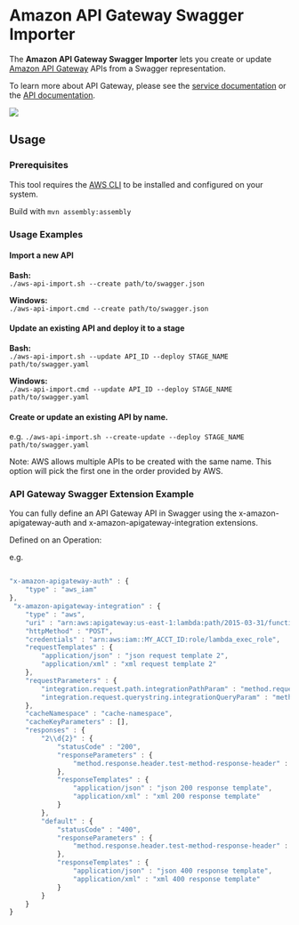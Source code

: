 Amazon API Gateway Swagger Importer
=============================

The **Amazon API Gateway Swagger Importer** lets you create or update [Amazon API Gateway][service-page] APIs from a Swagger representation.

To learn more about API Gateway, please see the [service documentation][service-docs] or the [API documentation][api-docs].

[service-page]: http://aws.amazon.com/api-gateway/
[service-docs]: http://docs.aws.amazon.com/apigateway/latest/developerguide/
[api-docs]: http://docs.aws.amazon.com/apigateway/api-reference

![](https://api.travis-ci.org/awslabs/aws-apigateway-swagger-importer.svg?branch=master)

## Usage

### Prerequisites

This tool requires the [AWS CLI](http://aws.amazon.com/cli) to be installed and configured on your system.

Build with `mvn assembly:assembly`

### Usage Examples

#### Import a new API

**Bash:**  
`./aws-api-import.sh --create path/to/swagger.json`  

**Windows:**  
`./aws-api-import.cmd --create path/to/swagger.json`

#### Update an existing API and deploy it to a stage

**Bash:**  
`./aws-api-import.sh --update API_ID --deploy STAGE_NAME path/to/swagger.yaml` 

**Windows:**  
`./aws-api-import.cmd --update API_ID --deploy STAGE_NAME path/to/swagger.yaml`

#### Create or update an existing API by name.

e.g. `./aws-api-import.sh --create-update --deploy STAGE_NAME path/to/swagger.yaml`

Note: AWS allows multiple APIs to be created with the same name. This option will pick the first one in the order provided by AWS.

### API Gateway Swagger Extension Example

You can fully define an API Gateway API in Swagger using the x-amazon-apigateway-auth and x-amazon-apigateway-integration extensions.

Defined on an Operation:

e.g.

```javascript

"x-amazon-apigateway-auth" : {
    "type" : "aws_iam"
},
 "x-amazon-apigateway-integration" : {
    "type" : "aws",
    "uri" : "arn:aws:apigateway:us-east-1:lambda:path/2015-03-31/functions/arn:aws:lambda:us-east-1:MY_ACCT_ID:function:helloWorld/invocations",
    "httpMethod" : "POST",
    "credentials" : "arn:aws:iam::MY_ACCT_ID:role/lambda_exec_role",
    "requestTemplates" : {
        "application/json" : "json request template 2",
        "application/xml" : "xml request template 2"
    },
    "requestParameters" : {
        "integration.request.path.integrationPathParam" : "method.request.querystring.latitude",
        "integration.request.querystring.integrationQueryParam" : "method.request.querystring.longitude"
    },
    "cacheNamespace" : "cache-namespace",
    "cacheKeyParameters" : [],
    "responses" : {
        "2\\d{2}" : {
            "statusCode" : "200",
            "responseParameters" : {
                "method.response.header.test-method-response-header" : "integration.response.header.integrationResponseHeaderParam1"
            },
            "responseTemplates" : {
                "application/json" : "json 200 response template",
                "application/xml" : "xml 200 response template"
            }
        },
        "default" : {
            "statusCode" : "400",
            "responseParameters" : {
                "method.response.header.test-method-response-header" : "'static value'"
            },
            "responseTemplates" : {
                "application/json" : "json 400 response template",
                "application/xml" : "xml 400 response template"
            }
        }
    }
}
```
